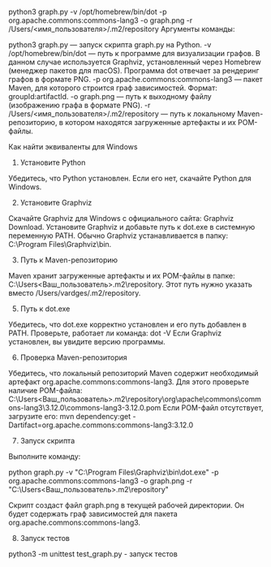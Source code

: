 python3 graph.py -v /opt/homebrew/bin/dot -p org.apache.commons:commons-lang3 -o graph.png -r /Users/<имя_пользователя>/.m2/repository
Аргументы команды:

python3 graph.py — запуск скрипта graph.py на Python.
-v /opt/homebrew/bin/dot — путь к программе для визуализации графов. В данном случае используется Graphviz, установленный через Homebrew (менеджер пакетов для macOS). Программа dot отвечает за рендеринг графов в формате PNG.
-p org.apache.commons:commons-lang3 — пакет Maven, для которого строится граф зависимостей. Формат: groupId:artifactId.
-o graph.png — путь к выходному файлу (изображению графа в формате PNG).
-r /Users/<имя_пользователя>/.m2/repository — путь к локальному Maven-репозиторию, в котором находятся загруженные артефакты и их POM-файлы.


Как найти эквиваленты для Windows
1. Установите Python

Убедитесь, что Python установлен. Если его нет, скачайте Python для Windows.

2. Установите Graphviz

Скачайте Graphviz для Windows с официального сайта: Graphviz Download.
Установите Graphviz и добавьте путь к dot.exe в системную переменную PATH. Обычно Graphviz устанавливается в папку:
C:\Program Files\Graphviz\bin.

3. Путь к Maven-репозиторию

Maven хранит загруженные артефакты и их POM-файлы в папке:
C:\Users\<Ваш_пользователь>\.m2\repository.
Этот путь нужно указать вместо /Users/vardges/.m2/repository.

5. Путь к dot.exe

Убедитесь, что dot.exe корректно установлен и его путь добавлен в PATH. Проверьте, работает ли команда:
dot -V
Если Graphviz установлен, вы увидите версию программы.

6. Проверка Maven-репозитория

Убедитесь, что локальный репозиторий Maven содержит необходимый артефакт org.apache.commons:commons-lang3. Для этого проверьте наличие POM-файла:
C:\Users\<Ваш_пользователь>\.m2\repository\org\apache\commons\commons-lang3\3.12.0\commons-lang3-3.12.0.pom
Если POM-файл отсутствует, загрузите его:
mvn dependency:get -Dartifact=org.apache.commons:commons-lang3:3.12.0

7. Запуск скрипта

Выполните команду:

python graph.py -v "C:\Program Files\Graphviz\bin\dot.exe" -p org.apache.commons:commons-lang3 -o graph.png -r "C:\Users\<Ваш_пользователь>\.m2\repository"

Скрипт создаст файл graph.png в текущей рабочей директории. Он будет содержать граф зависимостей для пакета org.apache.commons:commons-lang3.

8. Запуск тестов

python3 -m unittest test_graph.py - запуск тестов
